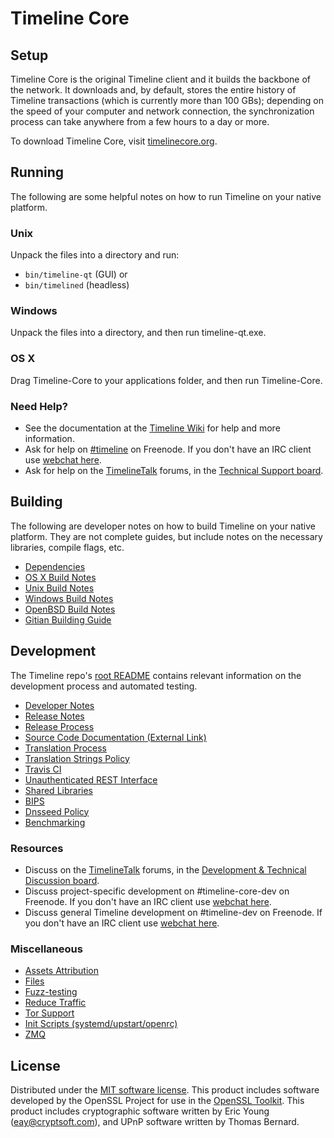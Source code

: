 Timeline Core
=============

Setup
---------------------
Timeline Core is the original Timeline client and it builds the backbone of the network. It downloads and, by default, stores the entire history of Timeline transactions (which is currently more than 100 GBs); depending on the speed of your computer and network connection, the synchronization process can take anywhere from a few hours to a day or more.

To download Timeline Core, visit [timelinecore.org](https://timelinecore.org/en/releases/).

Running
---------------------
The following are some helpful notes on how to run Timeline on your native platform.

### Unix

Unpack the files into a directory and run:

- `bin/timeline-qt` (GUI) or
- `bin/timelined` (headless)

### Windows

Unpack the files into a directory, and then run timeline-qt.exe.

### OS X

Drag Timeline-Core to your applications folder, and then run Timeline-Core.

### Need Help?

* See the documentation at the [Timeline Wiki](https://en.timeline.it/wiki/Main_Page)
for help and more information.
* Ask for help on [#timeline](http://webchat.freenode.net?channels=timeline) on Freenode. If you don't have an IRC client use [webchat here](http://webchat.freenode.net?channels=timeline).
* Ask for help on the [TimelineTalk](https://timelinetalk.org/) forums, in the [Technical Support board](https://timelinetalk.org/index.php?board=4.0).

Building
---------------------
The following are developer notes on how to build Timeline on your native platform. They are not complete guides, but include notes on the necessary libraries, compile flags, etc.

- [Dependencies](dependencies.md)
- [OS X Build Notes](build-osx.md)
- [Unix Build Notes](build-unix.md)
- [Windows Build Notes](build-windows.md)
- [OpenBSD Build Notes](build-openbsd.md)
- [Gitian Building Guide](gitian-building.md)

Development
---------------------
The Timeline repo's [root README](/README.md) contains relevant information on the development process and automated testing.

- [Developer Notes](developer-notes.md)
- [Release Notes](release-notes.md)
- [Release Process](release-process.md)
- [Source Code Documentation (External Link)](https://dev.visucore.com/timeline/doxygen/)
- [Translation Process](translation_process.md)
- [Translation Strings Policy](translation_strings_policy.md)
- [Travis CI](travis-ci.md)
- [Unauthenticated REST Interface](REST-interface.md)
- [Shared Libraries](shared-libraries.md)
- [BIPS](bips.md)
- [Dnsseed Policy](dnsseed-policy.md)
- [Benchmarking](benchmarking.md)

### Resources
* Discuss on the [TimelineTalk](https://timelinetalk.org/) forums, in the [Development & Technical Discussion board](https://timelinetalk.org/index.php?board=6.0).
* Discuss project-specific development on #timeline-core-dev on Freenode. If you don't have an IRC client use [webchat here](http://webchat.freenode.net/?channels=timeline-core-dev).
* Discuss general Timeline development on #timeline-dev on Freenode. If you don't have an IRC client use [webchat here](http://webchat.freenode.net/?channels=timeline-dev).

### Miscellaneous
- [Assets Attribution](assets-attribution.md)
- [Files](files.md)
- [Fuzz-testing](fuzzing.md)
- [Reduce Traffic](reduce-traffic.md)
- [Tor Support](tor.md)
- [Init Scripts (systemd/upstart/openrc)](init.md)
- [ZMQ](zmq.md)

License
---------------------
Distributed under the [MIT software license](/COPYING).
This product includes software developed by the OpenSSL Project for use in the [OpenSSL Toolkit](https://www.openssl.org/). This product includes
cryptographic software written by Eric Young ([eay@cryptsoft.com](mailto:eay@cryptsoft.com)), and UPnP software written by Thomas Bernard.
